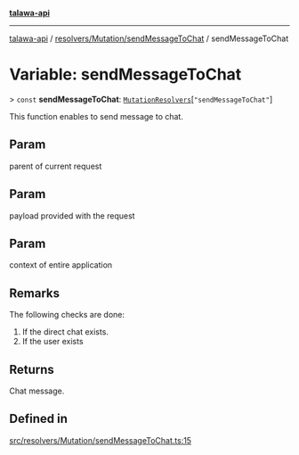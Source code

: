 [**talawa-api**](../../../../README.md)

***

[talawa-api](../../../../modules.md) / [resolvers/Mutation/sendMessageToChat](../README.md) / sendMessageToChat

# Variable: sendMessageToChat

\> `const` **sendMessageToChat**: [`MutationResolvers`](../../../../types/generatedGraphQLTypes/type-aliases/MutationResolvers.md)\[`"sendMessageToChat"`\]

This function enables to send message to chat.

## Param

parent of current request

## Param

payload provided with the request

## Param

context of entire application

## Remarks

The following checks are done:
1. If the direct chat exists.
2. If the user exists

## Returns

Chat message.

## Defined in

[src/resolvers/Mutation/sendMessageToChat.ts:15](https://github.com/PalisadoesFoundation/talawa-api/blob/039b0f127fb8caa46d57186ab4b3bb27fe150903/src/resolvers/Mutation/sendMessageToChat.ts#L15)

